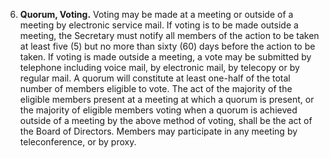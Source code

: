 6. **Quorum, Voting.** Voting may be made at a meeting or outside of a meeting by electronic service mail. If voting is to be made outside a meeting, the Secretary must notify all members of the action to be taken at least five (5) but no more than sixty (60) days before the action to be taken. If voting is made outside a meeting, a vote may be submitted by telephone including voice mail, by electronic mail, by telecopy or by regular mail. A quorum will constitute at least one-half of the total number of members eligible to vote. The act of the majority of the eligible members present at a meeting at which a quorum is present, or the majority of eligible members voting when a quorum is achieved outside of a meeting by the above method of voting, shall be the act of the Board of Directors. Members may participate in any meeting by teleconference, or by proxy.
